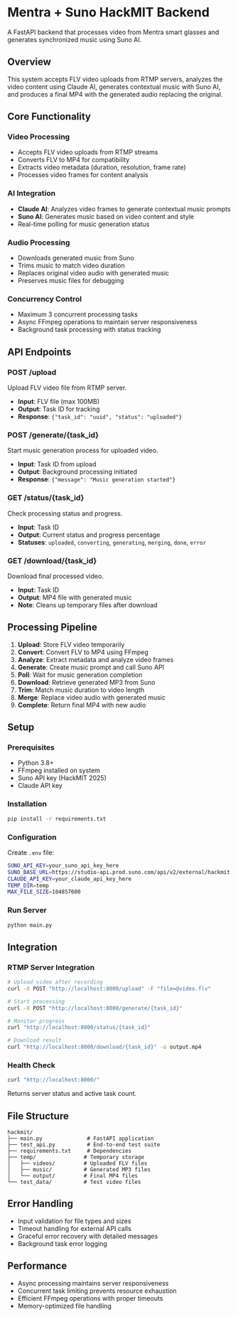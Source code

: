 # Mentra + Suno HackMIT Backend

A FastAPI backend that processes video from Mentra smart glasses and generates synchronized music using Suno AI.

## Overview

This system accepts FLV video uploads from RTMP servers, analyzes the video content using Claude AI, generates contextual music with Suno AI, and produces a final MP4 with the generated audio replacing the original.

## Core Functionality

### Video Processing
- Accepts FLV video uploads from RTMP streams
- Converts FLV to MP4 for compatibility
- Extracts video metadata (duration, resolution, frame rate)
- Processes video frames for content analysis

### AI Integration
- **Claude AI**: Analyzes video frames to generate contextual music prompts
- **Suno AI**: Generates music based on video content and style
- Real-time polling for music generation status

### Audio Processing
- Downloads generated music from Suno
- Trims music to match video duration
- Replaces original video audio with generated music
- Preserves music files for debugging

### Concurrency Control
- Maximum 3 concurrent processing tasks
- Async FFmpeg operations to maintain server responsiveness
- Background task processing with status tracking

## API Endpoints

### POST /upload
Upload FLV video file from RTMP server.
- **Input**: FLV file (max 100MB)
- **Output**: Task ID for tracking
- **Response**: `{"task_id": "uuid", "status": "uploaded"}`

### POST /generate/{task_id}
Start music generation process for uploaded video.
- **Input**: Task ID from upload
- **Output**: Background processing initiated
- **Response**: `{"message": "Music generation started"}`

### GET /status/{task_id}
Check processing status and progress.
- **Input**: Task ID
- **Output**: Current status and progress percentage
- **Statuses**: `uploaded`, `converting`, `generating`, `merging`, `done`, `error`

### GET /download/{task_id}
Download final processed video.
- **Input**: Task ID
- **Output**: MP4 file with generated music
- **Note**: Cleans up temporary files after download

## Processing Pipeline

1. **Upload**: Store FLV video temporarily
2. **Convert**: Convert FLV to MP4 using FFmpeg
3. **Analyze**: Extract metadata and analyze video frames
4. **Generate**: Create music prompt and call Suno API
5. **Poll**: Wait for music generation completion
6. **Download**: Retrieve generated MP3 from Suno
7. **Trim**: Match music duration to video length
8. **Merge**: Replace video audio with generated music
9. **Complete**: Return final MP4 with new audio

## Setup

### Prerequisites
- Python 3.8+
- FFmpeg installed on system
- Suno API key (HackMIT 2025)
- Claude API key

### Installation
```bash
pip install -r requirements.txt
```

### Configuration
Create `.env` file:
```bash
SUNO_API_KEY=your_suno_api_key_here
SUNO_BASE_URL=https://studio-api.prod.suno.com/api/v2/external/hackmit
CLAUDE_API_KEY=your_claude_api_key_here
TEMP_DIR=temp
MAX_FILE_SIZE=104857600
```

### Run Server
```bash
python main.py
```

## Integration

### RTMP Server Integration
```bash
# Upload video after recording
curl -X POST "http://localhost:8000/upload" -F "file=@video.flv"

# Start processing
curl -X POST "http://localhost:8000/generate/{task_id}"

# Monitor progress
curl "http://localhost:8000/status/{task_id}"

# Download result
curl "http://localhost:8000/download/{task_id}" -o output.mp4
```

### Health Check
```bash
curl "http://localhost:8000/"
```
Returns server status and active task count.

## File Structure

```
hackmit/
├── main.py              # FastAPI application
├── test_api.py          # End-to-end test suite
├── requirements.txt     # Dependencies
├── temp/               # Temporary storage
│   ├── videos/         # Uploaded FLV files
│   ├── music/          # Generated MP3 files
│   └── output/         # Final MP4 files
└── test_data/          # Test video files
```

## Error Handling

- Input validation for file types and sizes
- Timeout handling for external API calls
- Graceful error recovery with detailed messages
- Background task error logging

## Performance

- Async processing maintains server responsiveness
- Concurrent task limiting prevents resource exhaustion
- Efficient FFmpeg operations with proper timeouts
- Memory-optimized file handling